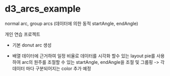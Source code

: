 # d3_arcs_example
normal arc, group arcs (데이터에 의한 동적 startAngle, endAngle)

개인 연습 프로젝트

- 기본 donut arc 생성

- 배열 데이터에 근거하여 일정 비율로 데이터를 시각화 할수 있는 layout pie를 사용하여 arc의 원주를 조절할 수 있는 startAngle, endAngle을 조절 및 그룹핑
-> 각 데이터 마다 구분되어지는 color 추가 예정
